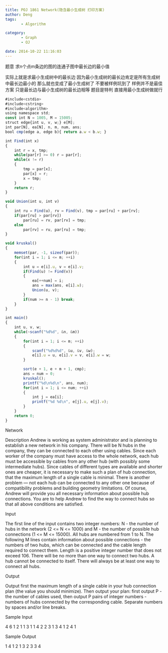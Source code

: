 ```yaml
---
title: POJ 1861 Network(隐含最小生成树 打印方案)
author: Deng
tags: 
       - Algorithm

category: 
       - Graph
       - OJ

date: 2014-10-22 11:16:03
---
```

题意 求n个点m条边的图的连通子图中最长边的最小值

实际上就是求最小生成树中的最长边 因为最小生成树的最长边肯定是所有生成树中最长边最小的 那么就也变成了最小生成树了 不要被样例坑到了 样例并不是最佳方案 只是最长边与最小生成树的最长边相等 题目是特判 直接用最小生成树做就行

```js 
#include<cstdio>
#include<cstring>
#include<algorithm>
using namespace std;
const int N = 1005, M = 15005;
struct edge{int u, v, w;} e[M];
int par[N], ea[N], n, m, num, ans;
bool cmp(edge a, edge b){ return a.w < b.w; }

int Find(int x)
{
    int r = x, tmp;
    while(par[r] >= 0) r = par[r];
    while(x != r)
    {
        tmp = par[x];
        par[x] = r;
        x = tmp;
    }
    return r;
}

void Union(int u, int v)
{
    int ru = Find(u), rv = Find(v), tmp = par[ru] + par[rv];
    if(par[ru] > par[rv])
        par[ru] = rv, par[rv] = tmp;
    else
        par[rv] = ru, par[ru] = tmp;
}

void kruskal()
{
    memset(par, -1, sizeof(par));
    for(int i = 1; i <= m; ++i)
    {
        int u = e[i].u, v = e[i].v;
        if(Find(u) != Find(v))
        {
            ea[++num] = i;
            ans = max(ans, e[i].w);
            Union(u, v);
        }
        if(num >= n - 1) break;
    }
}

int main()
{
    int u, v, w;
    while(~scanf("%d%d", &n, &m))
    {
        for(int i = 1; i <= m; ++i)
        {
            scanf("%d%d%d", &u, &v, &w);
            e[i].u = u, e[i].v = v, e[i].w = w;
        }

        sort(e + 1, e + m + 1, cmp);
        ans = num = 0;
        kruskal();
        printf("%d\n%d\n", ans, num);
        for(int i = 1; i <= num; ++i)
        {
            int j = ea[i];
            printf("%d %d\n", e[j].u, e[j].v);
        }
    }
    return 0;
}
```

Network

Description
Andrew is working as system administrator and is planning to establish a new network in his company. There will be N hubs in the company, they can be connected to each other using cables. Since each worker of the company must have access to the whole network, each hub must be accessible by cables from any other hub (with possibly some intermediate hubs).
Since cables of different types are available and shorter ones are cheaper, it is necessary to make such a plan of hub connection, that the maximum length of a single cable is minimal. There is another problem — not each hub can be connected to any other one because of compatibility problems and building geometry limitations. Of course, Andrew will provide you all necessary information about possible hub connections.
You are to help Andrew to find the way to connect hubs so that all above conditions are satisfied.

Input

The first line of the input contains two integer numbers: N - the number of hubs in the network (2 <= N <= 1000) and M - the number of possible hub connections (1 <= M <= 15000). All hubs are numbered from 1 to N. The following M lines contain information about possible connections - the numbers of two hubs, which can be connected and the cable length required to connect them. Length is a positive integer number that does not exceed 106. There will be no more than one way to connect two hubs. A hub cannot be connected to itself. There will always be at least one way to connect all hubs.

Output

Output first the maximum length of a single cable in your hub connection plan (the value you should minimize). Then output your plan: first output P - the number of cables used, then output P pairs of integer numbers - numbers of hubs connected by the corresponding cable. Separate numbers by spaces and/or line breaks.

Sample Input

4 6 1 2 1 1 3 1 1 4 2 2 3 1 3 4 1 2 4 1

Sample Output

1 4 1 2 1 3 2 3 3 4